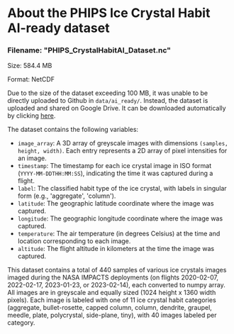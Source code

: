 # About the PHIPS Ice Crystal Habit AI-ready dataset

### Filename: "PHIPS_CrystalHabitAI_Dataset.nc"

Size: 584.4 MB

Format: NetCDF

Due to the size of the dataset exceeding 100 MB, it was unable to be directly uploaded to Github in `data/ai_ready/`. Instead, the dataset is uploaded and shared on Google Drive. It can be downloaded automatically by clicking [here](https://drive.google.com/uc?id=1gnfZpiBP954-qddiRfEZInfuAoMI7Y__). 

The dataset contains the following variables:

- `image_array`: A 3D array of greyscale images with dimensions `(samples, height, width)`. Each entry represents a 2D array of pixel intensities for an image.
- `timestamp`: The timestamp for each ice crystal image in ISO format (`YYYY-MM-DDTHH:MM:SS`), indicating the time it was captured during a flight.
- `label`: The classified habit type of the ice crystal, with labels in singular form (e.g., 'aggregate', 'column').
- `latitude`: The geographic latitude coordinate where the image was captured.
- `longitude`: The geographic longitude coordinate where the image was captured.
- `temperature`: The air temperature (in degrees Celsius) at the time and location corresponding to each image.
- `altitude`: The flight altitude in kilometers at the time the image was captured.

This dataset contains a total of 440 samples of various ice crystals images imaged during the NASA IMPACTS deployments (on flights 2020-02-07, 2022-02-17, 2023-01-23, or 2023-02-14), each converted to numpy array. All images are in greyscale and equally sized (1024 height x 1360 width pixels). Each image is labeled with one of 11 ice crystal habit categories (aggregate, bullet-rosette, capped column, column, dendrite, graupel, meedle, plate, polycrystal, side-plane, tiny), with 40 images labeled per category.
